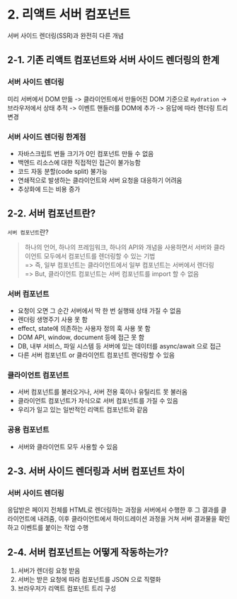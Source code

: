 # 2. 리액트 서버 컴포넌트

서버 사이드 렌더링(SSR)과 완전히 다른 개념

## 2-1. 기존 리액트 컴포넌트와 서버 사이드 렌더링의 한계

### 서버 사이드 렌더링

미리 서버에서 DOM 만듦 -> 클라이언트에서 만들어진 DOM 기준으로 `Hydration` -> 브라우저에서 상태 추적 -> 이벤트 핸들러를 DOM에 추가 -> 응답에 따라 렌더링 트리 변경

### 서버 사이드 렌더링 한계점

- 자바스크립트 번들 크기가 0인 컴포넌트 만들 수 없음
- 백엔드 리소스에 대한 직접적인 접근이 불가능함
- 코드 자동 분할(code split) 불가능
- 연쇄적으로 발생하는 클라이언트와 서버 요청을 대응하기 어려움
- 추상화에 드는 비용 증가

## 2-2. 서버 컴포넌트란?

`서버 컴포넌트`란?

> 하나의 언어, 하나의 프레임워크, 하나의 API와 개념을 사용하면서 서버와 클라이언트 모두에서 컴포넌트를 렌더링할 수 있는 기법
> <br>
> => 즉, 일부 컴포넌트는 클라이언트에서 일부 컴포넌트는 서버에서 렌더링
> <br>
> => But, 클라이언트 컴포넌트는 서버 컴포넌트를 import 할 수 없음

### 서버 컴포넌트

- 요청이 오면 그 순간 서버에서 딱 한 번 실행돼 상태 가질 수 없음
- 렌더링 생명주기 사용 못 함
- effect, state에 의존하는 사용자 정의 훅 사용 못 함
- DOM API, window, document 등에 접근 못 함
- DB, 내부 서비스, 파일 시스템 등 서버에 있는 데이터를 async/await 으로 접근
- 다른 서버 컴포넌트 or 클라이언트 컴포넌트 렌더링할 수 있음

### 클라이언트 컴포넌트

- 서버 컴포넌트를 불러오거나, 서버 전용 훅이나 유틸리트 못 불러옴
- 클라이언트 컴포넌트가 자식으로 서버 컴포넌트를 가질 수 있음
- 우리가 일고 있는 일반적인 리액트 컴포넌트와 같음

### 공용 컴포넌트

- 서버와 클라이언트 모두 사용할 수 있음

## 2-3. 서버 사이드 렌더링과 서버 컴포넌트 차이

### 서버 사이드 렌더링

응답받은 페이지 전체를 HTML로 렌더링하는 과정을 서버에서 수행한 후 그 결과를 클라이언트에 내려줌, 이후 클라이언트에서 하이드레이션 과정을 거쳐 서버 결과물을 확인하고 이벤트를 붙이는 작업 수행

## 2-4. 서버 컴포넌트는 어떻게 작동하는가?

1. 서버가 렌더링 요청 받음
2. 서버는 받은 요청에 따라 컴포넌트를 JSON 으로 직렬화
3. 브라우저가 리액트 컴포넌트 트리 구성
